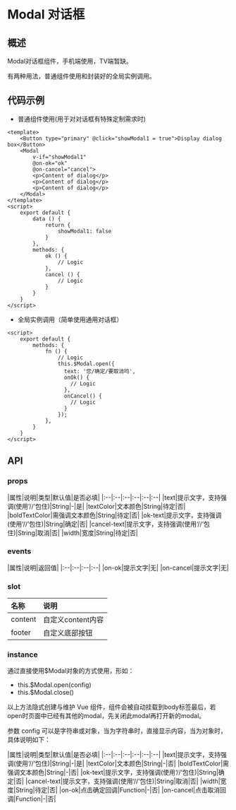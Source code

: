 # Modal 对话框
## 概述
Modal对话框组件，手机端使用，TV端暂缺。

有两种用法，普通组件使用和封装好的全局实例调用。
## 代码示例
- 普通组件使用(用于对对话框有特殊定制需求时)
```vue
<template>
    <Button type="primary" @click="showModal1 = true">Display dialog box</Button>
    <Modal
        v-if="showModal1"
        @on-ok="ok"
        @on-cancel="cancel">
        <p>Content of dialog</p>
        <p>Content of dialog</p>
        <p>Content of dialog</p>
    </Modal>
</template>
<script>
    export default {
        data () {
            return {
                showModal1: false
            }
        },
        methods: {
            ok () {
                // Logic
            },
            cancel () {
                // Logic
            }
        }
    }
</script>
```
- 全局实例调用（简单使用通用对话框）
```vue
<script>
    export default {
        methods: {
            fn () {
                // Logic
                this.$Modal.open({
                  text: '您/确定/要取消吗',
                  onOk() {
                    // Logic
                  },
                  onCancel() {
                    // Logic
                  }
                });
            },
        }
    }
</script>
```

## API
### props
|属性|说明|类型|默认值|是否必填|
|:--|:--|:--|:--|:--|:--|
|text|提示文字，支持强调(使用‘//’包住)|String|-|是|
|textColor|文本颜色|String|待定|否|
|boldTextColor|需强调文本颜色|String|待定|否|
|ok-text|提示文字，支持强调(使用‘//’包住)|String|确定|否|
|cancel-text|提示文字，支持强调(使用‘//’包住)|String|取消|否|
|width|宽度|String|待定|否|

### events
|属性|说明|返回值|
|:--|:--|:--|:--|
|on-ok|提示文字|无|
|on-cancel|提示文字|无|

### slot
|名称|说明|
|:--|:--|
|content|自定义content内容|
|footer|自定义底部按钮|

### instance
通过直接使用$Modal对象的方式使用，形如：

- this.$Modal.open(config)
- this.$Modal.close()

以上方法隐式创建与维护 Vue 组件，组件会被自动挂载到body标签最后，若open时页面中已经有其他的modal，先关闭此modal再打开新的modal。

参数 config 可以是字符串或对象，当为字符串时，直接显示内容，当为对象时，具体说明如下：

|属性|说明|类型|默认值|是否必填|
|:--|:--|:--|:--|:--|:--|
|text|提示文字，支持强调(使用‘//’包住)|String|-|是|
|textColor|文本颜色|String|-|否|
|boldTextColor|需强调文本颜色|String|-|否|
|ok-text|提示文字，支持强调(使用‘//’包住)|String|确定|否|
|cancel-text|提示文字，支持强调(使用‘//’包住)|String|取消|否|
|width|宽度|String|待定|否|
|on-ok|点击确定回调|Function|-|否|
|on-cancel|点击取消回调|Function|-|否|

